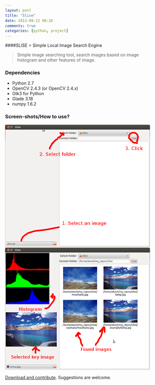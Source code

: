 ```yaml
---
layout: post
title: "Slise"
date: 2013-09-22 00:26
comments: true
categories: [python, project]
---
```


####SLISE = Simple Local Image Search Engine <!--more-->
<blockquote>
Simple image searching tool, search images based on image histogram and other features of image.
</blockquote>

### Dependencies  
  * Python 2.7  
  * OpenCV 2.4.3 (or OpenCV 2.4.x)
  * Gtk3 for Python 
  * Glade 3.18
  * numpy 1.6.2

### Screen-shots/How to use?  
<img src="/images/slise/1.png" style="height: 400px"/></br>
<img src="/images/slise/2.png" style="height: 400px"/>

[Download and contribute](https://github.com/akash0x53/slise). Suggestions are welcome.

